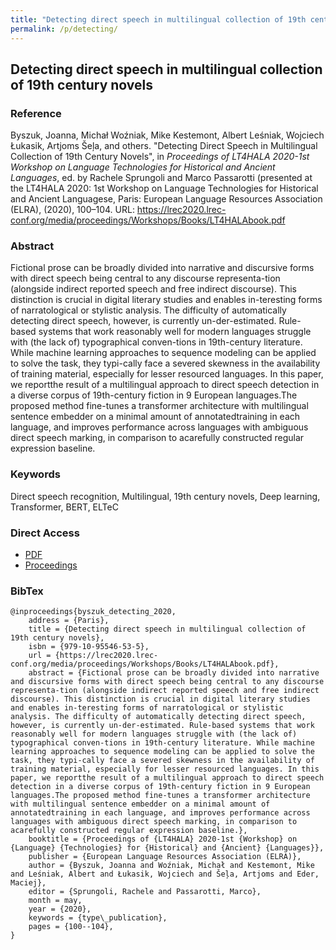 ```yaml
---
title: "Detecting direct speech in multilingual collection of 19th century novels"
permalink: /p/detecting/
---
```


<meta name="citation_title" content="Detecting direct speech in multilingual collection of 19th century novels">
<meta name="citation_author" content="Joanna Byszuk">
<meta name="citation_author" content="Michał Woźniak">
<meta name="citation_author" content="Mike Kestemont">
<meta name="citation_author" content="Albert Leśniak">
<meta name="citation_author" content="Wojciech Łukasik">
<meta name="citation_author" content="Artjoms Šeļa">
<meta name="citation_author" content="Maciej Eder">
<meta name="citation_publication_date" content="2020">
<meta name="citation_proceedings_title" content="Proceedings of LT4HALA 2020-1st Workshop on Language Technologies for Historical and Ancient Languages">
<meta name="citation_conference_name" content="LT4HALA 2020: 1st Workshop on Language Technologies for Historical and Ancient Languagese">
<meta name="citation_publisher" content="European Language Resources Association (ELRA)">
<meta name="citation_publication_place" content="Paris">

## Detecting direct speech in multilingual collection of 19th century novels

### Reference

Byszuk, Joanna, Michał Woźniak, Mike Kestemont, Albert Leśniak, Wojciech Łukasik, Artjoms Šeļa, and others. "Detecting Direct Speech in Multilingual Collection of 19th Century Novels", in _Proceedings of LT4HALA 2020-1st Workshop on Language Technologies for Historical and Ancient Languages_, ed. by Rachele Sprungoli and Marco Passarotti (presented at the LT4HALA 2020: 1st Workshop on Language Technologies for Historical and Ancient Languagese, Paris: European Language Resources Association (ELRA), (2020), 100–104. URL: https://lrec2020.lrec-conf.org/media/proceedings/Workshops/Books/LT4HALAbook.pdf 

### Abstract

Fictional prose can be broadly divided into narrative and discursive forms with direct speech being central to any discourse representa-tion (alongside indirect reported speech and free indirect discourse). This distinction is crucial in digital literary studies and enables in-teresting forms of narratological or stylistic analysis. The difficulty of automatically detecting direct speech, however, is currently un-der-estimated. Rule-based systems that work reasonably well for modern languages struggle with (the lack of) typographical conven-tions in 19th-century literature. While machine learning approaches to sequence modeling can be applied to solve the task, they typi-cally face a severed skewness in the availability of training material, especially for lesser resourced languages. In this paper, we reportthe result of a multilingual approach to direct speech detection in a diverse corpus of 19th-century fiction in 9 European languages.The proposed method fine-tunes a transformer architecture with multilingual sentence embedder on a minimal amount of annotatedtraining in each language, and improves performance across languages with ambiguous direct speech marking, in comparison to acarefully constructed regular expression baseline.

### Keywords

Direct speech recognition, Multilingual, 19th century novels, Deep learning, Transformer, BERT, ELTeC

### Direct Access

- [PDF](https://github.com/distantreading/compendium/blob/main/f/detecting.pdf)
- [Proceedings](https://lrec2020.lrec-conf.org/media/proceedings/Workshops/Books/LT4HALAbook.pdf) 

### BibTex

```
@inproceedings{byszuk_detecting_2020,
	address = {Paris},
	title = {Detecting direct speech in multilingual collection of 19th century novels},
	isbn = {979-10-95546-53-5},
	url = {https://lrec2020.lrec-conf.org/media/proceedings/Workshops/Books/LT4HALAbook.pdf},
	abstract = {Fictional prose can be broadly divided into narrative and discursive forms with direct speech being central to any discourse representa-tion (alongside indirect reported speech and free indirect discourse). This distinction is crucial in digital literary studies and enables in-teresting forms of narratological or stylistic analysis. The difficulty of automatically detecting direct speech, however, is currently un-der-estimated. Rule-based systems that work reasonably well for modern languages struggle with (the lack of) typographical conven-tions in 19th-century literature. While machine learning approaches to sequence modeling can be applied to solve the task, they typi-cally face a severed skewness in the availability of training material, especially for lesser resourced languages. In this paper, we reportthe result of a multilingual approach to direct speech detection in a diverse corpus of 19th-century fiction in 9 European languages.The proposed method fine-tunes a transformer architecture with multilingual sentence embedder on a minimal amount of annotatedtraining in each language, and improves performance across languages with ambiguous direct speech marking, in comparison to acarefully constructed regular expression baseline.},
	booktitle = {Proceedings of {LT4HALA} 2020-1st {Workshop} on {Language} {Technologies} for {Historical} and {Ancient} {Languages}},
	publisher = {European Language Resources Association (ELRA)},
	author = {Byszuk, Joanna and Woźniak, Michał and Kestemont, Mike and Leśniak, Albert and Łukasik, Wojciech and Šeļa, Artjoms and Eder, Maciej},
	editor = {Sprungoli, Rachele and Passarotti, Marco},
	month = may,
	year = {2020},
	keywords = {type\_publication},
	pages = {100--104},
}

```

<span class='Z3988' title='url_ver=Z39.88-2004&amp;ctx_ver=Z39.88-2004&amp;rfr_id=info%3Asid%2Fzotero.org%3A2&amp;rft_id=urn%3Aisbn%3A979-10-95546-53-5&amp;rft_val_fmt=info%3Aofi%2Ffmt%3Akev%3Amtx%3Abook&amp;rft.genre=proceeding&amp;rft.atitle=Detecting%20direct%20speech%20in%20multilingual%20collection%20of%2019th%20century%20novels&amp;rft.btitle=Proceedings%20of%20LT4HALA%202020-1st%20Workshop%20on%20Language%20Technologies%20for%20Historical%20and%20Ancient%20Languages&amp;rft.place=Paris&amp;rft.publisher=European%20Language%20Resources%20Association%20(ELRA)&amp;rft.aufirst=Joanna&amp;rft.aulast=Byszuk&amp;rft.au=Joanna%20Byszuk&amp;rft.au=Micha%C5%82%20Wo%C5%BAniak&amp;rft.au=Mike%20Kestemont&amp;rft.au=Albert%20Le%C5%9Bniak&amp;rft.au=Wojciech%20%C5%81ukasik&amp;rft.au=Artjoms%20%C5%A0e%C4%BCa&amp;rft.au=Maciej%20Eder&amp;rft.au=Rachele%20Sprungoli&amp;rft.au=Marco%20Passarotti&amp;rft.date=2020-05&amp;rft.pages=100-104&amp;rft.spage=100&amp;rft.epage=104&amp;rft.isbn=979-10-95546-53-5'></span>
